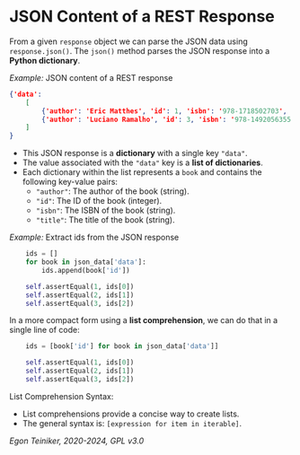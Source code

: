 # JSON Content of a REST Response

From a given `response` object we can parse the JSON data using `response.json()`.
The `json()` method parses the JSON response into a **Python dictionary**.

_Example:_ JSON content of a REST response
```JSON
{'data':
    [
        {'author': 'Eric Matthes', 'id': 1, 'isbn': '978-1718502703', 'title': 'Python Crash Course'}, {'author': 'Brett Slatkin', 'id': 2, 'isbn': '978-0134853987', 'title': 'Effective Python'},
        {'author': 'Luciano Ramalho', 'id': 3, 'isbn': '978-1492056355', 'title': 'Fluent Python'}
    ]
}
```

* This JSON response is a **dictionary** with a single key `"data"`.
* The value associated with the `"data"` key is a **list of dictionaries**.
* Each dictionary within the list represents a `book` and contains the following
    key-value pairs:
    * `"author"`: The author of the book (string).
    * `"id"`: The ID of the book (integer).
    * `"isbn"`: The ISBN of the book (string).
    * `"title"`: The title of the book (string).


_Example:_ Extract ids from the JSON response
```Python
    ids = []
    for book in json_data['data']:
        ids.append(book['id'])

    self.assertEqual(1, ids[0])
    self.assertEqual(2, ids[1])
    self.assertEqual(3, ids[2])
```

In a more compact form using a **list comprehension**, we can do that
in a single line of code:
```Python
    ids = [book['id'] for book in json_data['data']]

    self.assertEqual(1, ids[0])
    self.assertEqual(2, ids[1])
    self.assertEqual(3, ids[2])
```

List Comprehension Syntax:
* List comprehensions provide a concise way to create lists.
* The general syntax is: `[expression for item in iterable]`.


*Egon Teiniker, 2020-2024, GPL v3.0*
